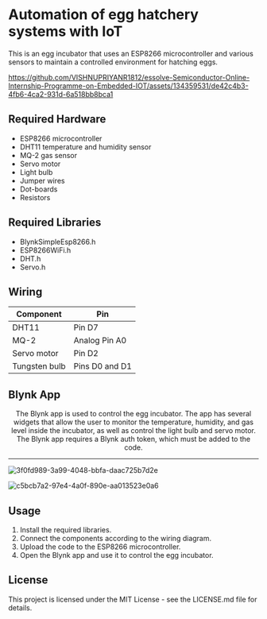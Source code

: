 # Automation of egg hatchery systems with IoT

This is an egg incubator that uses an ESP8266 microcontroller and various sensors to maintain a controlled environment for hatching eggs.

https://github.com/VISHNUPRIYANR1812/essolve-Semiconductor-Online-Internship-Programme-on-Embedded-IOT/assets/134359531/de42c4b3-4fb6-4ca2-931d-6a518bb8bca1

## Required Hardware

- ESP8266 microcontroller
- DHT11 temperature and humidity sensor
- MQ-2 gas sensor
- Servo motor
- Light bulb
- Jumper wires
- Dot-boards
- Resistors

## Required Libraries

- BlynkSimpleEsp8266.h
- ESP8266WiFi.h
- DHT.h
- Servo.h

## Wiring

| Component  | Pin           |
|------------|---------------|
| DHT11      | Pin D7         |
| MQ-2         | Analog Pin A0 |
| Servo motor | Pin D2         |
| Tungsten bulb  | Pins D0 and D1  |

## Blynk App

<center>The Blynk app is used to control the egg incubator. The app has several widgets that allow the user to monitor the temperature, humidity, and gas level inside the incubator, as well as control the light bulb and servo motor. The Blynk app requires a Blynk auth token, which must be added to the code.</center>

---



![3f0fd989-3a99-4048-bbfa-daac725b7d2e](https://github.com/VISHNUPRIYANR1812/essolve-Semiconductor-Online-Internship-Programme-on-Embedded-IOT/assets/134359531/ff30995b-7dc1-41a0-8c57-b540426a5a1b)

![c5bcb7a2-97e4-4a0f-890e-aa013523e0a6](https://github.com/VISHNUPRIYANR1812/essolve-Semiconductor-Online-Internship-Programme-on-Embedded-IOT/assets/134359531/11a954e1-6d8c-4636-97bb-5a7c0458318e)


## Usage

1. Install the required libraries.
2. Connect the components according to the wiring diagram.
3. Upload the code to the ESP8266 microcontroller.
4. Open the Blynk app and use it to control the egg incubator.

## License

This project is licensed under the MIT License - see the LICENSE.md file for details.
